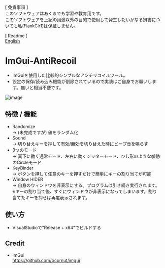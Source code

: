 [ 免責事項 ]  
このソフトウェアはあくまでも学習や教育用です。  
このソフトウェアを上記の用途以外の目的で使用して発生したいかなる損害についても私(FlankGir1)は保証しません。

[ Readme ]  
[English](https://github.com/FlankGir1/ImGui-AntiRecoil/blob/main/README-en.md)

# ImGui-AntiRecoil  
* ImGuiを使用した比較的シンプルなアンチリコイルツール。
* 設定の保存/読み込み機能が削除されているので実装はご自身でお願いします。無いと相当不便です。

![image](https://user-images.githubusercontent.com/124275926/222131768-5e7c8776-ee33-4fa6-9ae7-faed57763fca.png)

## 特徴 / 機能
* Randomize  
  -> (未完成ですが) 値をランダム化
* Sound  
  -> 切り替えキーを押して有効/無効を切り替えた時にビープ音を鳴らす
* 3つのモード  
  -> 真下に動く通常モード、左右に動くジッターモード、ひし形のような挙動のCircleモード
* KeyBinder  
  -> ボタンを押して任意のキーを押すだけで簡単にキーの割り当てが可能
* Window HIDER  
  -> 自身のウィンドウを非表示にする。プログラムは引き続き実行されます。  
     ※キーの割り当て後、すぐにウィンドウが非表示になってしまいます。割り当てたキーを押せば再度表示されます。

## 使い方
* VisualStudioで"Release + x64"でビルドする

## Credit
* ImGui  
https://github.com/ocornut/imgui
